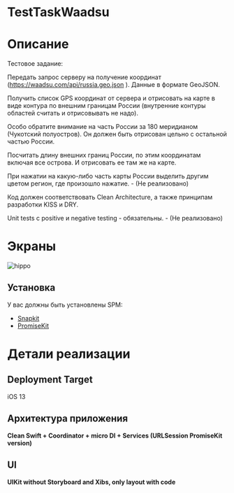 # TestTaskWaadsu
# Описание
Тестовое задание:

Передать запрос серверу на получение координат (https://waadsu.com/api/russia.geo.json ).
Данные в формате GeoJSON.

Получить список GPS координат от сервера и отрисовать на карте в виде контура по внешним границам России (внутренние контуры областей считать и отрисовывать не надо).  

Особо обратите внимание на часть России за 180 меридианом (Чукотский полуостров). Он должен быть отрисован цельно с остальной частью России.

Посчитать длину внешних границ России, по этим координатам включая все острова.
И отрисовать ее там же на карте.

При нажатии на какую-либо часть карты России выделить другим цветом регион, где произошло нажатие. - (Не реализовано)

Код должен  соответствовать Clean Architecture, а также принципам разработки KISS и DRY. 

Unit tests с positive и negative testing - обязательны. - (Не реализовано)

# Экраны
![hippo](https://media.giphy.com/media/MGKkUEyqAnijF8mIuK/giphy.gif)

## Установка

У вас должны быть установлены SPM:
* <a href="https://github.com/SnapKit/SnapKit">Snapkit</a>
* <a href="https://github.com/mxcl/PromiseKit">PromiseKit</a>

# Детали реализации
## Deployment Target
iOS 13
## Архитектура приложения
**Clean Swift + Coordinator + micro DI + Services (URLSession PromiseKit version)**<br>
## UI
**UIKit without Storyboard and Xibs, only layout with code**<br>
